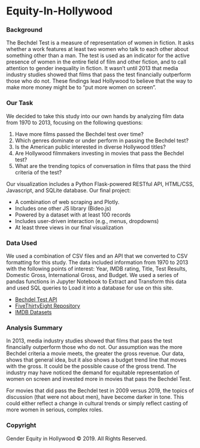 # Equity-In-Hollywood

### Background

The Bechdel Test is a measure of representation of women in fiction. It asks whether a work features at least two women who talk to each other about something other than a man. The test is used as an indicator for the active presence of women in the entire field of film and other fiction, and to call attention to gender inequality in fiction. It wasn’t until 2013 that media industry studies showed that films that pass the test financially outperform those who do not. These findings lead Hollywood to believe that the way to make more money might be to “put more women on screen”.

### Our Task
We decided to take this study into our own hands by analyzing film data from 1970 to 2013, focusing on the following questions:

1. Have more films passed the Bechdel test over time?
2. Which genres dominate or under perform in passing the Bechdel test?
3. Is the American public interested in diverse Hollywood titles?
4. Are Hollywood filmmakers investing in movies that pass the Bechdel test?
5. What are the trending topics of conversation in films that pass the third criteria of the test?

Our visualization includes a Python Flask-powered RESTful API, HTML/CSS, Javascript, and SQLite database. Our final project:

- A combination of web scraping and Plotly. 
- Includes one other JS library (Bideo.js)
- Powered by a dataset with at least 100 records
- Includes user-driven interaction (e.g., menus, dropdowns)
- At least three views in our final visualization

### Data Used 
We used a combination of CSV files and an API that we converted to CSV formatting for this study. The data included information from 1970 to 2013 with the following points of interest: Year, IMDB rating, Title, Test Results, Domestic Gross, International Gross, and Budget. We used a series of pandas functions in Jupyter Notebook to Extract and Transform this data and used SQL queries to Load it into a database for use on this site.

- [Bechdel Test API](http://bechdeltest.com/api/v1/doc)
- [FiveThirtyEight Repository](https://github.com/fivethirtyeight/data/blob/master/bechdel/movies.csv)
- [IMDB Datasets](https://datasets.imdbws.com/)

### Analysis Summary
In 2013, media industry studies showed that films that pass the test financially outperform those who do not. Our assumption was the more Bechdel criteria a movie meets, the greater the gross revenue. Our data, shows that general idea, but it also shows a budget trend line that moves with the gross. It could be the possible cause of the gross trend. The industry may have noticed the demand for equitable representation of women on screen and invested more in movies that pass the Bechdel Test.

For movies that did pass the Bechdel test in 2009 versus 2019, the topics of discussion (that were not about men), have become darker in tone. This could either reflect a change in cultural trends or simply reflect casting of more women in serious, complex roles.

### Copyright

Gender Equity in Hollywood © 2019. All Rights Reserved.
